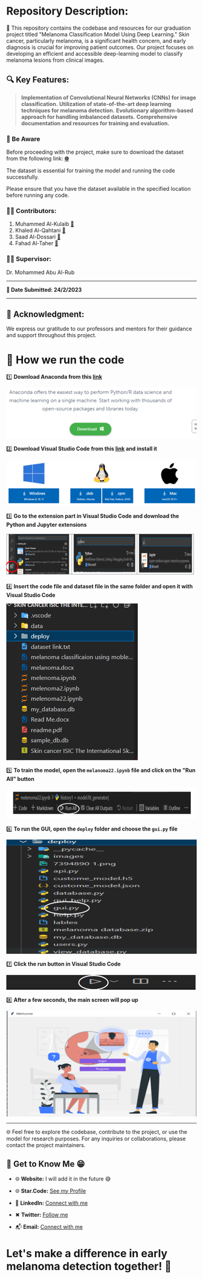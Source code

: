  # Repository Description:

📁 This repository contains the codebase and resources for our graduation project titled "Melanoma Classification Model Using Deep Learning." Skin cancer, particularly melanoma, is a significant health concern, and early diagnosis is crucial for improving patient outcomes. Our project focuses on developing an efficient and accessible deep-learning model to classify melanoma lesions from clinical images.

## 🔍 Key Features:

> **Implementation of Convolutional Neural Networks (CNNs) for image classification.**
> **Utilization of state-of-the-art deep learning techniques for melanoma detection.**
> **Evolutionary algorithm-based approach for handling imbalanced datasets.**
> **Comprehensive documentation and resources for training and evaluation.**

### 📣 Be Aware

Before proceeding with the project, make sure to download the dataset from the following link: **[🌐](https://www.kaggle.com/datasets/abhishekaulakh/melenoma-cnn-dataset)**

The dataset is essential for training the model and running the code successfully. 

Please ensure that you have the dataset available in the specified location before running any code.



### 👨‍💻 Contributors:
1. Muhammed Al-Kulaib **[💼](http://linkedin.com/in/muhammed-alkulaib)**
2. Khaled Al-Qahtani **[💼](https://www.linkedin.com/in/khaled-al-jubair-7a311a260/)**
3. Saad Al-Dossari **[💼](https://www.linkedin.com/in/saad-mubarak-75a520233/)**
4. Fahad Al-Taher **[💼](https://www.linkedin.com/in/fahad-altaher-b671ab263/)**
### 👨‍🏫 Supervisor:
Dr. Mohammed Abu Al-Rub
____________________________________________________________________
 **📅 Date Submitted: 24/2/2023**
____________________________________________________________________
## 🙏 Acknowledgment:

We express our gratitude to our professors and mentors for their guidance and support throughout this project.


# 🚀 How we run the code 
1️⃣ **Download Anaconda from this [link](https://www.anaconda.com/)**

![1](./Read%20ME/1.PNG?raw=true "1")

2️⃣ **Download Visual Studio Code from this [link](https://code.visualstudio.com/download) and install it**

![2](./Read%20ME/2.PNG?raw=true "2")

3️⃣ **Go to the extension part in Visual Studio Code and download the Python and Jupyter extensions**

![3](./Read%20ME/3.PNG?raw=true "3")

4️⃣  **Insert the code file and dataset file in the same folder and open it with Visual Studio Code**

![4](./Read%20ME/4.PNG?raw=true "4")

5️⃣ **To train the model, open the `melanoma22.ipynb` file and click on the "Run All" button**

![5](./Read%20ME/5.PNG?raw=true "5")

6️⃣ **To run the GUI, open the `deploy` folder and choose the `gui.py` file**

![6](./Read%20ME/6.PNG?raw=true "6")

7️⃣ **Click the run button in Visual Studio Code**

![7](./Read%20ME/7.PNG?raw=true "7")

8️⃣ **After a few seconds, the main screen will pop up**

![8](./Read%20ME/8.PNG?raw=true "8")

_______________________________________________________________________________________________________
🌐 Feel free to explore the codebase, contribute to the project, or use the model for research purposes. For any inquiries or collaborations, please contact the project maintainers.

## 💬 Get to Know Me  😁

- 🌐 **Website:**  I will add it in the future 😅
  
- 🌐 **Star.Code:** [See my Profile](https://profile.satr.codes/buashraf/public/overview)

- 💼 **LinkedIn:** [Connect with me](www.linkedin.com/in/muhammed-alkulaib-773492238)

- ✖ **Twitter:** [Follow me](https://twitter.com/bo_ashraf)

- 📬 **Email:** [Connect with me](muhammedalmugera21@gmail.com)
# Let's make a difference in early melanoma detection together! 💪
